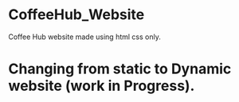 # CoffeeHub_Website
Coffee Hub website made using html css only.

# Changing  from static to Dynamic website (work in Progress). 


